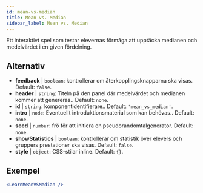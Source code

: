 ```yaml
---
id: mean-vs-median
title: Mean vs. Median
sidebar_label: Mean vs. Median
---
```


Ett interaktivt spel som testar elevernas förmåga att upptäcka medianen och medelvärdet i en given fördelning.

## Alternativ

* __feedback__ | `boolean`: kontrollerar om återkopplingsknapparna ska visas. Default: `false`.
* __header__ | `string`: Titeln på den panel där medelvärdet och medianen kommer att genereras.. Default: `none`.
* __id__ | `string`: komponentidentifierare.. Default: `'mean_vs_median'`.
* __intro__ | `node`: Eventuellt introduktionsmaterial som kan behövas.. Default: `none`.
* __seed__ | `number`: frö för att initiera en pseudorandomtalgenerator. Default: `none`.
* __showStatistics__ | `boolean`: kontrollerar om statistik över elevers och gruppers prestationer ska visas. Default: `false`.
* __style__ | `object`: CSS-stilar inline. Default: `{}`.


## Exempel

```jsx live
<LearnMeanVSMedian />
```

